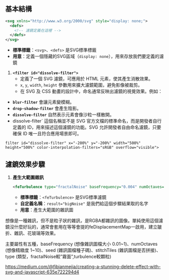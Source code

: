

## 基本結構
```xml
<svg xmlns="http://www.w3.org/2000/svg" style="display: none;">
  <defs>
    <!-- 濾鏡定義在這裡 -->
  </defs>
</svg>
```

- **標準標籤**：`<svg>`、`<defs>` 是SVG標準標籤
- **用意**：定義一個隱藏的SVG區域（`display: none`），用來存放我們要定義的濾鏡


1. **`<filter id="dissolve-filter">`**  
   - 定義了一個 SVG 濾鏡，可應用於 HTML 元素，使其產生消散效果。  
   - `x`, `y`, `width`, `height` 參數用來擴大濾鏡範圍，避免影像被裁剪。
   - 在 SVG 及 CSS 動畫的設計中，命名通常反映出濾鏡的視覺效果。例如：
- **`blur-filter`** 會讓元素變模糊。
- **`drop-shadow-filter`** 會產生陰影。
- **`dissolve-filter`** 自然表示元素會像沙粒一樣散開。
- dissolve-filter` 這個名稱並不是 SVG 官方文檔的標準命名，而是開發者自行定義的 ID，用來描述這個濾鏡的功能。SVG 允許開發者自由命名濾鏡，只要確保 ID 唯一且符合應用場景即可。
  
```
filter id="dissolve-filter" x="-200%" y="-200%" width="500%" height="500%" color-interpolation-filters="sRGB" overflow="visible">
```

## 濾鏡效果步驟

1. **產生大範圍雜訊**
   ```xml
   <feTurbulence type="fractalNoise" baseFrequency="0.004" numOctaves="1" result="bigNoise" />
   ```
   - **標準標籤**：`<feTurbulence>` 是SVG標準濾鏡
   - **自定義名稱**：`result="bigNoise"` 是我們給這個步驟結果取的名字
   - **用意**：產生大範圍的雜訊圖
     
<feTurbulence>
想像是一種雜訊，但不是粒子狀的雜訊，是RGBA都雜訊的圖像。單純使用這個濾鏡沒什麼好玩的，通常會套用在等等會提的feDisplacementMap一啟用，建立皺折、雜訊、花玻璃等效果。

主要屬性有五種，baseFrequency (想像雜訊圖檔大小 0.01~1)、numOctaves (想像精緻度 1~10)、seed (雜訊圖檔種子碼)、stitchTiles (雜訊圖檔是否拼接)、type (類型，fractalNoise較”霧面”,turbulence較顆粒)

https://medium.com/@fibianmejia/creating-a-stunning-delete-effect-with-svg-and-javascript-635e722294d4
